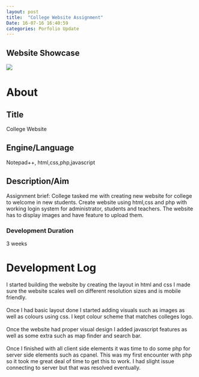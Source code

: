 ```yaml
---
layout: post
title:  "College Website Assignment"
Date: 16-07-16 16:40:59 
categories: Porfolio Update
---
```


<p>
<h2><b>Website Showcase</b></h2>
<img src="https://i.imgur.com/ybhxqrv.png">
<img src"https://i.imgur.com/3u6EI8Q.png">
<img src"https://i.imgur.com/ENkRfsx.png">
<p>
<h1><b>About</b></h1>
<h2><b>Title</b></h2>
College Website
<h2><b>Engine/Language</b></h2>
Notepad++, html,css,php,javascript
<h2><b> Description/Aim</b></h2>
Assignment brief: College tasked me with creating new website for college to welcome in new students. Create website using html,css and php with working login system for administrator, students and teachers. The website has to display images and have feature to upload them.
<h3>Development Duration</h3>
3 weeks
<h1><b>Development Log</b></h1>
I started building the website by creating the layout in html and css I made sure the website scales well on different resolution sizes and is mobile friendly.
<br></br>
Once I had basic layout done I started adding visuals such as images as well as colours using css. I kept colour scheme that matches colleges logo.
<br></br>
Once the website had proper visual design I added javascript features as well as some extra such as map finder and search bar.
<br></br>
Once I finished with all client side elements it was time to do some php for server side elements such as cpanel. This was my first encounter with php so it took me great deal of time to get this to work. I had slight issue connecting to server but that was resolved eventually.
</p>
